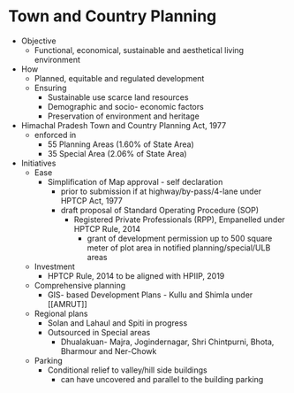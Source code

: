 # Town and Country Planning
* Objective
	* Functional, economical, sustainable and aesthetical living environment
* How
	* Planned, equitable and regulated development
	* Ensuring
		* Sustainable use scarce land resources
		* Demographic and socio- economic factors
		* Preservation of environment and heritage 
* Himachal Pradesh Town and Country Planning Act, 1977
	* enforced in
		* 55 Planning Areas (1.60% of State Area)
		* 35 Special Area (2.06% of State Area)
* Initiatives
	* Ease
		* Simplification of Map approval - self declaration
			* prior to submission if at highway/by-pass/4-lane under HPTCP Act, 1977
			* draft proposal of Standard Operating Procedure (SOP)
				* Registered Private Professionals (RPP), Empanelled under HPTCP Rule, 2014
					* grant of development permission up to 500 square meter of plot area in notified planning/special/ULB areas 
	* Investment
		* HPTCP Rule, 2014 to be aligned with HPIIP, 2019
	* Comprehensive planning
		* GIS- based Development Plans - Kullu and Shimla under [[AMRUT]]
	* Regional plans
		* Solan and Lahaul and Spiti in progress
		* Outsourced in Special areas
			* Dhualakuan- Majra, Jogindernagar, Shri Chintpurni, Bhota, Bharmour and Ner-Chowk
	* Parking
		* Conditional relief to valley/hill side buildings
			* can have uncovered and parallel to the building parking 